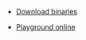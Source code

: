 * [Download binaries](https://zenroom.org/#downloads)

* [Playground online](https://dev.zenroom.org/demo)


